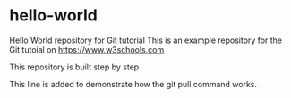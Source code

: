 # hello-world
Hello World repository for Git tutorial
This is an example repository for the Git tutoial on https://www.w3schools.com

This repository is built step by step 

This line is added to demonstrate how the git pull command works. 

